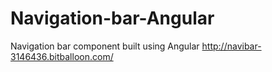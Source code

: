 # Navigation-bar-Angular
Navigation bar component built using Angular
http://navibar-3146436.bitballoon.com/
